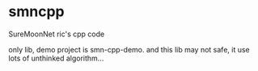 # smncpp
SureMoonNet ric's cpp code

only lib, demo project is smn-cpp-demo. and this lib may not safe,
it use lots of unthinked algorithm...
